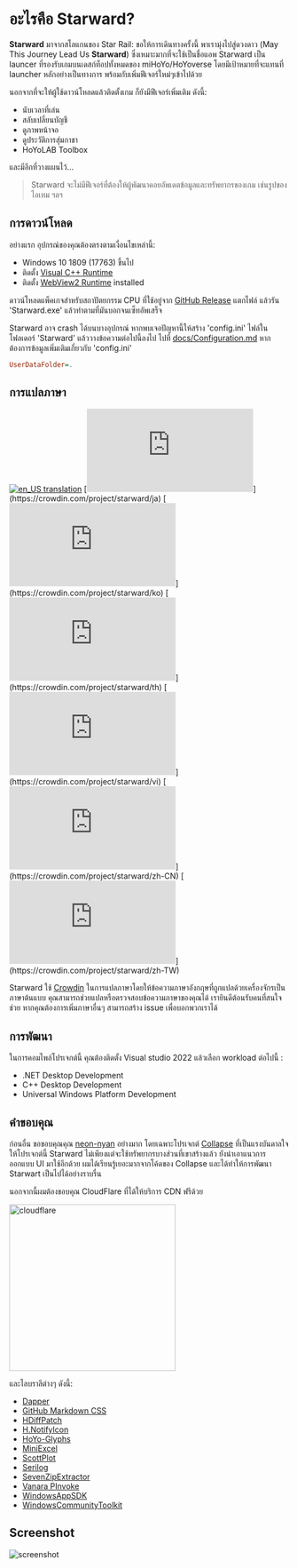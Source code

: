 # อะไรคือ Starward?

**Starward**  มาจากสโลแกนของ Star Rail: ขอให้การเดินทางครั้งนี้ พาเรามุ่งไปสู่ดวงดาว (May This Journey Lead Us **Starward**) ซึ่งเหมาะมากที่จะใช้เป็นชื่อแอพ 
Starward เป็น launcer ที่รองรับเกมบนเดสก์ท็อปทั้งหมดของ miHoYo/HoYoverse โดยมีเป้าหมายที่จะแทนที่ launcher หลักอย่างเป็นทางการ พร้อมกับเพิ่มฟีเจอร์ใหม่ๆเข้าไปด้วย

นอกจากที่จะให้ผู้ใช้ดาวน์โหลดแล้วติดตั้งเกม ก็ยังมีฟีเจอร์เพิ่มเติม ดังนี้:

- นับเวลาที่เล่น
- สลับเปลี่ยนบัญชี
- ดูภาพหน้าจอ
- ดูประวัติการสุ่มกาชา
- HoYoLAB Toolbox

และมีอีกที่วางแผนไว้...

> Starward จะไม่มีฟีเจอร์ที่ต้องให้ผู้พัฒนาคอยอัพเดตข้อมูลและทรัพยากรของเกม เช่นรูปของไอเทม ฯลฯ

## การดาวน์โหลด

อย่างแรก อุปกรณ์ของคุณต้องตรงตามเงื่อนไขเหล่านี้:

- Windows 10 1809 (17763) ขึ้นไป
- ติดตั้ง [Visual C++ Runtime](https://learn.microsoft.com/cpp/windows/latest-supported-vc-redist) 
- ติดตั้ง [WebView2 Runtime](https://developer.microsoft.com/microsoft-edge/webview2) installed

ดาวน์โหลดแพ็คเกจสำหรับสถาปัตยกรรม CPU ที่ใช้อยู่จาก [GitHub Release](https://github.com/Scighost/Starward/releases) แตกไฟล์ แล้วรัน 'Starward.exe' แล้วทำตามที่มันบอกจนเซ็ทอัพเสร็จ

Starward อาจ crash ได้บนบางอุปกรณ์ หากพบเจอปัญหานี้ให้สร้าง 'config.ini' ไฟล์ในโฟลเดอร์ 'Starward' แล้ววางข้อความต่อไปนี้ลงไป 
ไปที่ [docs/Configuration.md](./Configuration.md) หากต้องการข้อมูลเพิ่มเติมเกี่ยวกับ 'config.ini'

``` ini
UserDataFolder=.
```

## การแปลภาษา

[![en_US translation](https://img.shields.io/badge/any_text-100%25-blue?logo=crowdin&label=en-US)](https://crowdin.com/project/starward)
[![ja-JP translation](https://img.shields.io/badge/dynamic/json?color=blue&label=ja-JP&style=flat&logo=crowdin&query=%24.progress[?(@.data.languageId==%27ja%27)].data.translationProgress&url=https%3A%2F%2Fbadges.awesome-crowdin.com%2Fstats-15878835-595799.json)](https://crowdin.com/project/starward/ja)
[![ko-KR translation](https://img.shields.io/badge/dynamic/json?color=blue&label=ko-KR&style=flat&logo=crowdin&query=%24.progress[?(@.data.languageId==%27ko%27)].data.translationProgress&url=https%3A%2F%2Fbadges.awesome-crowdin.com%2Fstats-15878835-595799.json)](https://crowdin.com/project/starward/ko)
[![th-TH translation](https://img.shields.io/badge/dynamic/json?color=blue&label=th-TH&style=flat&logo=crowdin&query=%24.progress[?(@.data.languageId==%27th%27)].data.translationProgress&url=https%3A%2F%2Fbadges.awesome-crowdin.com%2Fstats-15878835-595799.json)](https://crowdin.com/project/starward/th)
[![vi-VN translation](https://img.shields.io/badge/dynamic/json?color=blue&label=vi-VN&style=flat&logo=crowdin&query=%24.progress[?(@.data.languageId==%27vi%27)].data.translationProgress&url=https%3A%2F%2Fbadges.awesome-crowdin.com%2Fstats-15878835-595799.json)](https://crowdin.com/project/starward/vi)
[![zh-CN translation](https://img.shields.io/badge/dynamic/json?color=blue&label=zh-CN&style=flat&logo=crowdin&query=%24.progress[?(@.data.languageId==%27zh-CN%27)].data.translationProgress&url=https%3A%2F%2Fbadges.awesome-crowdin.com%2Fstats-15878835-595799.json)](https://crowdin.com/project/starward/zh-CN)
[![zh-TW translation](https://img.shields.io/badge/dynamic/json?color=blue&label=zh-TW&style=flat&logo=crowdin&query=%24.progress[?(@.data.languageId==%27zh-TW%27)].data.translationProgress&url=https%3A%2F%2Fbadges.awesome-crowdin.com%2Fstats-15878835-595799.json)](https://crowdin.com/project/starward/zh-TW)

Starward ใช้ [Crowdin](https://crowdin.com/project/starward) ในการแปลภาษาโดยให้ข้อความภาษาอังกฤษที่ถูกแปลด้วยเครื่องจักรเป็นภาษาต้นแบบ คุณสามารถช่วยแปลหรือตรวจสอบข้อความภาษาของคุณได้
เรายินดีต้อนรับคนที่สนใจช่วย หากคุณต้องการเพิ่มภาษาอื่นๆ สามารถสร้าง issue เพื่อบอกพวกเราได้

## การพัฒนา

ในการคอมไพล์โปรเจกต์นี้ คุณต้องติดตั้ง Visual studio 2022 แล้วเลือก workload ต่อไปนี้ :

-  .NET Desktop Development
-  C++ Desktop Development
-  Universal Windows Platform Development

## คำขอบคุณ

ก่อนอื่น ขอขอบคุณคุณ [neon-nyan](https://github.com/neon-nyan) อย่างมาก โดยเฉพาะโปรเจกต์ [Collapse](https://github.com/neon-nyan/Collapse) ที่เป็นแรงบันดาลใจให้โปรเจกต์นี้
Starward ไม่เพียงแต่จะใช้ทรัพยากรบางส่วนที่เขาสร้างแล้ว ยังนำเอาแนวการออกแบบ UI มาใช้อีกด้วย 
ผมได้เรียนรู้เยอะมากจากโค้ดของ Collapse และได้ทำให้การพัฒนา Starwart เป็นไปได้อย่างราบรื่น

นอกจากนี้ผมต้องขอบคุณ CloudFlare ที่ได้ให้บริการ CDN ฟรีด้วย

<img alt="cloudflare" width="300px" src="https://user-images.githubusercontent.com/61003590/246605903-f19b5ae7-33f8-41ac-8130-6d0069fde27a.png" />

และไลบราลีต่างๆ ดังนี้:

-  [Dapper](https://github.com/DapperLib/Dapper)
-  [GitHub Markdown CSS](https://github.com/sindresorhus/github-markdown-css)
-  [HDiffPatch](https://github.com/sisong/HDiffPatch)
-  [H.NotifyIcon](https://github.com/HavenDV/H.NotifyIcon)
-  [HoYo-Glyphs](https://github.com/SpeedyOrc-C/HoYo-Glyphs)
-  [MiniExcel](https://github.com/mini-software/MiniExcel)
-  [ScottPlot](https://github.com/ScottPlot/ScottPlot)
-  [Serilog](https://github.com/serilog/serilog)
-  [SevenZipExtractor](https://github.com/adoconnection/SevenZipExtractor)
-  [Vanara PInvoke](https://github.com/dahall/Vanara)
-  [WindowsAppSDK](https://github.com/microsoft/WindowsAppSDK)
-  [WindowsCommunityToolkit](https://github.com/CommunityToolkit/WindowsCommunityToolkit)

## Screenshot

![screenshot](https://github.com/Scighost/Starward/assets/61003590/22dad10c-bc42-44a7-b47f-5a608dfc5b08)
